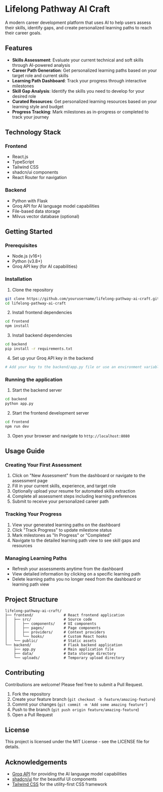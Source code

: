 # Lifelong Pathway AI Craft

A modern career development platform that uses AI to help users assess their skills, identify gaps, and create personalized learning paths to reach their career goals.

## Features

- **Skills Assessment**: Evaluate your current technical and soft skills through AI-powered analysis
- **Career Path Generation**: Get personalized learning paths based on your target role and current skills
- **Learning Path Dashboard**: Track your progress through interactive milestones
- **Skill Gap Analysis**: Identify the skills you need to develop for your desired role
- **Curated Resources**: Get personalized learning resources based on your learning style and budget
- **Progress Tracking**: Mark milestones as in-progress or completed to track your journey

## Technology Stack

### Frontend
- React.js
- TypeScript
- Tailwind CSS
- shadcn/ui components
- React Router for navigation

### Backend
- Python with Flask
- Groq API for AI language model capabilities
- File-based data storage
- Milvus vector database (optional)

## Getting Started

### Prerequisites
- Node.js (v16+)
- Python (v3.8+)
- Groq API key (for AI capabilities)

### Installation

1. Clone the repository
```bash
git clone https://github.com/yourusername/lifelong-pathway-ai-craft.git
cd lifelong-pathway-ai-craft
```

2. Install frontend dependencies
```bash
cd frontend
npm install
```

3. Install backend dependencies
```bash
cd backend
pip install -r requirements.txt
```

4. Set up your Groq API key in the backend
```bash
# Add your key to the backend/app.py file or use an environment variable
```

### Running the application

1. Start the backend server
```bash
cd backend
python app.py
```

2. Start the frontend development server
```bash
cd frontend
npm run dev
```

3. Open your browser and navigate to `http://localhost:8080`

## Usage Guide

### Creating Your First Assessment

1. Click on "New Assessment" from the dashboard or navigate to the assessment page
2. Fill in your current skills, experience, and target role
3. Optionally upload your resume for automated skills extraction
4. Complete all assessment steps including learning preferences
5. Submit to receive your personalized career path

### Tracking Your Progress

1. View your generated learning paths on the dashboard
2. Click "Track Progress" to update milestone status
3. Mark milestones as "In Progress" or "Completed"
4. Navigate to the detailed learning path view to see skill gaps and resources

### Managing Learning Paths

- Refresh your assessments anytime from the dashboard
- View detailed information by clicking on a specific learning path
- Delete learning paths you no longer need from the dashboard or learning path view

## Project Structure

```
lifelong-pathway-ai-craft/
├── frontend/              # React frontend application
│   ├── src/               # Source code
│   │   ├── components/    # UI components
│   │   ├── pages/         # Page components
│   │   ├── providers/     # Context providers
│   │   └── hooks/         # Custom React hooks
│   └── public/            # Static assets
└── backend/               # Flask backend application
    ├── app.py             # Main application file
    ├── data/              # Data storage directory
    └── uploads/           # Temporary upload directory
```

## Contributing

Contributions are welcome! Please feel free to submit a Pull Request.

1. Fork the repository
2. Create your feature branch (`git checkout -b feature/amazing-feature`)
3. Commit your changes (`git commit -m 'Add some amazing feature'`)
4. Push to the branch (`git push origin feature/amazing-feature`)
5. Open a Pull Request

## License

This project is licensed under the MIT License - see the LICENSE file for details.

## Acknowledgements

- [Groq API](https://groq.com) for providing the AI language model capabilities
- [shadcn/ui](https://ui.shadcn.com/) for the beautiful UI components
- [Tailwind CSS](https://tailwindcss.com/) for the utility-first CSS framework
